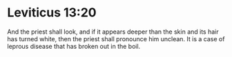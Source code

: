 # Leviticus 13:20

And the priest shall look, and if it appears deeper than the skin and its hair has turned white, then the priest shall pronounce him unclean. It is a case of leprous disease that has broken out in the boil.
